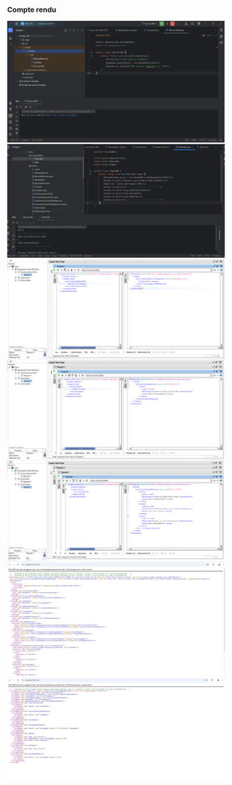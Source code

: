 <h3>Compte rendu</h3>
<img src="Captures/Capture1.png"/>
<img src="Captures/Capture2.png"/>
<img src="Captures/Capture3.png"/>
<img src="Captures/Capture4.png"/>
<img src="Captures/Capture5.png"/>
<img src="Captures/Capture6.png"/>
<img src="Captures/Capture7.png"/>